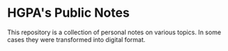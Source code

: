 # HGPA's Public Notes

This repository is a collection of personal notes on various topics. In some cases they were transformed into digital format.

